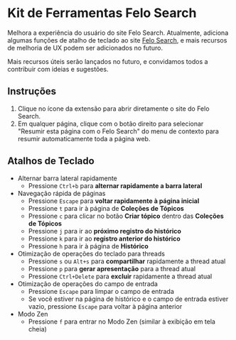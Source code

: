 # Kit de Ferramentas Felo Search

Melhora a experiência do usuário do site Felo Search. Atualmente, adiciona algumas funções de atalho de teclado ao site [Felo Search](https://felo.ai), e mais recursos de melhoria de UX podem ser adicionados no futuro.

Mais recursos úteis serão lançados no futuro, e convidamos todos a contribuir com ideias e sugestões.

## Instruções

1. Clique no ícone da extensão para abrir diretamente o site do Felo Search.
2. Em qualquer página, clique com o botão direito para selecionar "Resumir esta página com o Felo Search" do menu de contexto para resumir automaticamente toda a página web.

## Atalhos de Teclado

- Alternar barra lateral rapidamente
  - Pressione `Ctrl+b` para **alternar rapidamente a barra lateral**
- Navegação rápida de páginas
  - Pressione `Escape` para **voltar rapidamente à página inicial**
  - Pressione `t` para ir à página de **Coleções de Tópicos**
  - Pressione `c` para clicar no botão **Criar tópico** dentro das **Coleções de Tópicos**
  - Pressione `j` para ir ao **próximo registro do histórico**
  - Pressione `k` para ir ao **registro anterior do histórico**
  - Pressione `h` para ir à página de **Histórico**
- Otimização de operações do teclado para threads
  - Pressione `s` ou `Alt+s` para **compartilhar** rapidamente a thread atual
  - Pressione `p` para **gerar apresentação** para a thread atual
  - Pressione `Ctrl+Delete` para **excluir** rapidamente a thread atual
- Otimização de operações do campo de entrada
  - Pressione `Escape` para limpar o campo de entrada
  - Se você estiver na página de histórico e o campo de entrada estiver vazio, pressione `Escape` para voltar à página anterior
- Modo Zen
  - Pressione `f` para entrar no Modo Zen (similar à exibição em tela cheia)
